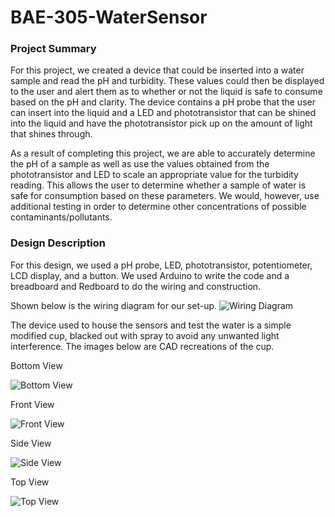 # BAE-305-WaterSensor
### Project Summary
For this project, we created a device that could be inserted into a water sample and read the pH and turbidity. These values could then be displayed to the user and alert them as to whether or not the liquid is safe to consume based on the pH and clarity. The device contains a pH probe that the user can insert into the liquid and a LED and phototransistor that can be shined into the liquid and have the phototransistor pick up on the amount of light that shines through.

As a result of completing this project, we are able to accurately determine the pH of a sample as well as use the values obtained from the phototransistor and LED to scale an appropriate value for the turbidity reading. This allows the user to determine whether a sample of water is safe for consumption based on these parameters. We would, however, use additional testing in order to determine other concentrations of possible contaminants/pollutants.
### Design Description
For this design, we used a pH probe, LED, phototransistor, potentiometer, LCD display, and a button. We used Arduino to write the code and a breadboard and Redboard to do the wiring and construction. 

Shown below is the wiring diagram for our set-up.
![Wiring Diagram](https://user-images.githubusercontent.com/82110677/117020273-49673480-acc4-11eb-8b9e-b7e0d93d6151.PNG)

The device used to house the sensors and test the water is a simple modified cup, blacked out with spray to avoid any unwanted light interference. The images below are CAD recreations of the cup. 

Bottom View

![Bottom View](https://user-images.githubusercontent.com/82110677/117022432-3f463580-acc6-11eb-9623-c86fb90ca336.PNG)

Front View

![Front View](https://user-images.githubusercontent.com/82110677/117022795-8502fe00-acc6-11eb-8998-88468cb622cb.PNG)

Side View

![Side View](https://user-images.githubusercontent.com/82110677/117023355-08bcea80-acc7-11eb-9506-0dff1a28a16b.PNG)

Top View

![Top View](https://user-images.githubusercontent.com/82110677/117023692-55a0c100-acc7-11eb-9af4-66f2b95a788c.PNG)
